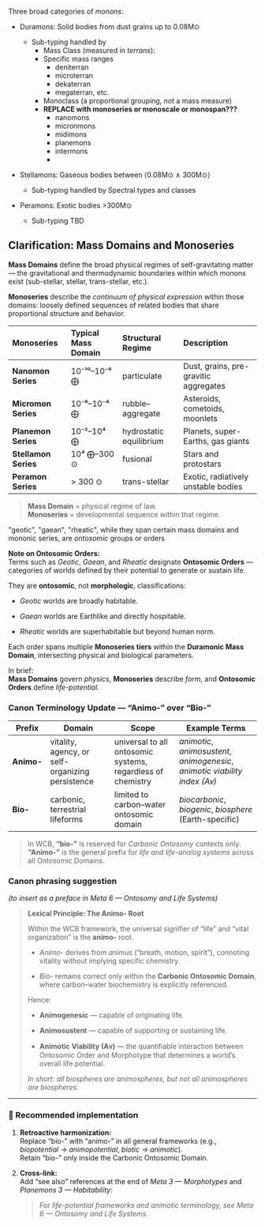 Three broad categories of *monons*:
- Duramons: Solid bodies from dust grains up to 0.08M⊙
	- Sub-typing handled by
		- Mass Class (measured in *terrans*):
		- Specific mass ranges
			- deniterran
			- microterran
			- dekaterran
			- megaterran, etc.
		- Monoclass (a proportional grouping, *not* a mass measure)
		- **REPLACE with monoseries or monoscale or monospan???**
			- nanomons
			- micronmons
			- midimons
			- planemons
			- intermons
			- 

- Stellamons: Gaseous bodies between ⟨0.08M⊙ ∧ 300M⊙⟩
	- Sub-typing handled by Spectral types and classes
- Peramons: Exotic bodies >300M⊙
	- Sub-typing TBD

## Clarification: Mass Domains and Monoseries

**Mass Domains** define the broad physical regimes of self-gravitating matter —
the gravitational and thermodynamic boundaries within which monons exist
(sub-stellar, stellar, trans-stellar, etc.).

**Monoseries** describe the *continuum of physical expression* within those domains:
loosely defined sequences of related bodies that share proportional structure and behavior.

| Monoseries | Typical Mass Domain | Structural Regime | Description |
|:------------|:--------------------|:------------------|:-------------|
| **Nanomon Series** | 10⁻¹⁰–10⁻⁶ ⨁ | particulate | Dust, grains, pre-gravitic aggregates |
| **Micromon Series** | 10⁻⁶–10⁻⁴ ⨁ | rubble–aggregate | Asteroids, cometoids, moonlets |
| **Planemon Series** | 10⁻²–10⁴ ⨁ | hydrostatic equilibrium | Planets, super-Earths, gas giants |
| **Stellamon Series** | 10⁴ ⨁–300 ⊙ | fusional | Stars and protostars |
| **Peramon Series** | > 300 ⊙ | trans-stellar | Exotic, radiatively unstable bodies |

> **Mass Domain** = physical regime of law.  
> **Monoseries** = developmental sequence within that regime.


"geotic", "gaean", "rheatic", while they span certain mass domains and mononic series, are *ontosomic* groups or orders

**Note on Ontosomic Orders:**  
Terms such as _Geotic_, _Gaean_, and _Rheatic_ designate **Ontosomic Orders** — categories of worlds defined by their potential to generate or sustain life.

They are **ontosomic**, not **morphologic**, classifications:

- _Geotic_ worlds are broadly habitable.
    
- _Gaean_ worlds are Earthlike and directly hospitable.
    
- _Rheatic_ worlds are superhabitable but beyond human norm.
    

Each order spans multiple **Monoseries tiers** within the **Duramonic Mass Domain**, intersecting physical and biological parameters.

In brief:  
**Mass Domains** govern _physics_, **Monoseries** describe _form_, and **Ontosomic Orders** define _life-potential._


### Canon Terminology Update — “Animo-” over “Bio-”

|Prefix|Domain|Scope|Example Terms|
|---|---|---|---|
|**Animo-**|vitality, agency, or self-organizing persistence|universal to all ontosomic systems, regardless of chemistry|_animotic_, _animosustent_, _animogenesic_, _animotic viability index (Aᴠ)_|
|**Bio-**|carbonic, terrestrial lifeforms|limited to carbon–water ontosomic domain|_biocarbonic_, _biogenic_, _biosphere_ (Earth-specific)|

> In WCB, **“bio-”** is reserved for _Carbonic Ontosomy_ contexts only.  
> **“Animo-”** is the general prefix for _life and life-analog systems_ across all Ontosomic Domains.

### Canon phrasing suggestion

_(to insert as a preface in Meta 6 — Ontosomy and Life Systems)_

> **Lexical Principle: The Animo- Root**
> 
> Within the WCB framework, the universal signifier of “life” and “vital organization” is the **animo-** root.
> 
> - _Animo-_ derives from _animus_ (“breath, motion, spirit”), connoting vitality without implying specific chemistry.
>     
> - _Bio-_ remains correct only within the **Carbonic Ontosomic Domain**, where carbon–water biochemistry is explicitly referenced.
>     
> 
> Hence:
> 
> - **Animogenesic** — capable of originating life.
>     
> - **Animosustent** — capable of supporting or sustaining life.
>     
> - **Animotic Viability (Aᴠ)** — the quantifiable interaction between Ontosomic Order and Morphotype that determines a world’s overall life potential.
>     
> 
> _In short: all biospheres are animospheres, but not all animospheres are biospheres._

---

### 🧠 Recommended implementation

1. **Retroactive harmonization:**  
    Replace “bio-” with “animo-” in all general frameworks (e.g., _biopotential → animopotential_, _biotic → animotic_).  
    Retain “bio-” only inside the Carbonic Ontosomic Domain.
    
2. **Cross-link:**  
    Add “see also” references at the end of _Meta 3 — Morphotypes_ and _Planemons 3 — Habitability_:
    
    > _For life-potential frameworks and animotic terminology, see Meta 6 — Ontosomy and Life Systems._

